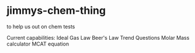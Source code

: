 # jimmys-chem-thing

to help us out on chem tests

Current capabilities:
Ideal Gas Law
Beer's Law
Trend Questions
Molar Mass calculator
MCAT equation
